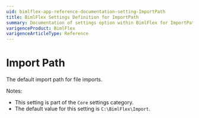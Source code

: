 ```yaml
---
uid: bimlflex-app-reference-documentation-setting-ImportPath
title: BimlFlex Settings Definition for ImportPath
summary: Documentation of settings option within BimlFlex for ImportPath
varigenceProduct: BimlFlex
varigenceArticleType: Reference
---
```


# Import Path

The default import path for file imports.

Notes:
* This setting is part of the `Core` settings category.
 * The default value for this setting is `C:\BimlFlex\Import`.